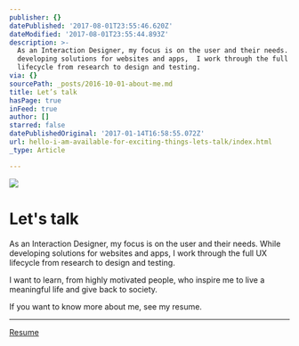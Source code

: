 ```yaml
---
publisher: {}
datePublished: '2017-08-01T23:55:46.620Z'
dateModified: '2017-08-01T23:55:44.893Z'
description: >-
  As an Interaction Designer, my focus is on the user and their needs. While
  developing solutions for websites and apps,  I work through the full UX
  lifecycle from research to design and testing.
via: {}
sourcePath: _posts/2016-10-01-about-me.md
title: Let’s talk
hasPage: true
inFeed: true
author: []
starred: false
datePublishedOriginal: '2017-01-14T16:58:55.072Z'
url: hello-i-am-available-for-exciting-things-lets-talk/index.html
_type: Article

---
```

![](https://the-grid-user-content.s3-us-west-2.amazonaws.com/bc2fef41-264a-4c35-bbca-7bc9fc212696.gif)

# **Let's talk**

As an Interaction Designer, my focus is on the user and their needs. While developing solutions for websites and apps, I work through the full UX lifecycle from research to design and testing.

I want to learn, from highly motivated people, who inspire me to live a meaningful life and give back to society.

If you want to know more about me, see my resume.

---

[Resume][0]

[0]: https://www.dropbox.com/s/axczfhfzpma3jpr/B.Bandilli_Resume.pdf?dl=0